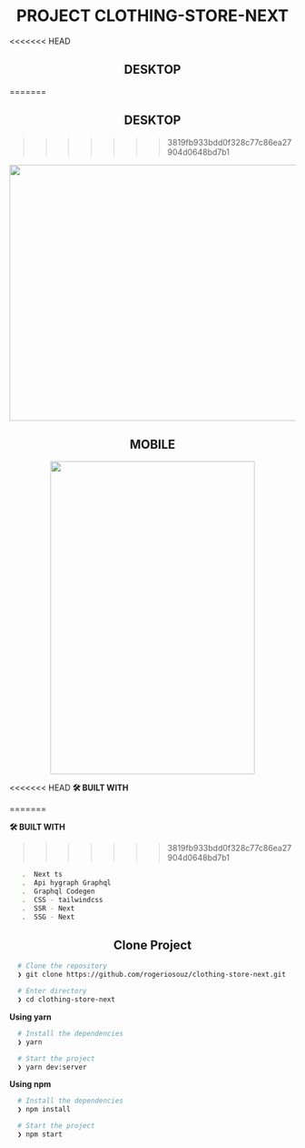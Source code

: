 <h1 align="center">PROJECT CLOTHING-STORE-NEXT</h1>
<<<<<<< HEAD

<h2 align="center">DESKTOP</h2>

=======


<h2 align="center">DESKTOP</h2>


>>>>>>> 3819fb933bdd0f328c77c86ea27904d0648bd7b1
<p align="center">
 <img width="800"  height="450" src="https://user-images.githubusercontent.com/76504596/183800143-b33bb517-74c6-4838-ae71-83fd7a154474.png"> 
</p>

<h2 align="center">MOBILE</h2>

<p align="center">
  <img width="360"  height="550" src="https://user-images.githubusercontent.com/76504596/183801691-1b0de0b0-adf9-4fd2-9c9c-66715b3fc007.png">
</p>

<<<<<<< HEAD
**🛠️ BUILT WITH**

=======


**🛠️ BUILT WITH**

>>>>>>> 3819fb933bdd0f328c77c86ea27904d0648bd7b1
```bash
   .  Next ts
   .  Api hygraph Graphql
   .  Graphql Codegen
   .  CSS - tailwindcss
   .  SSR - Next
   .  SSG - Next
```

<h2 align="center">Clone Project</h2>

```bash
  # Clone the repository
  ❯ git clone https://github.com/rogeriosouz/clothing-store-next.git

  # Enter directory
  ❯ cd clothing-store-next
```

**Using yarn**

```bash
  # Install the dependencies
  ❯ yarn

  # Start the project
  ❯ yarn dev:server
```

**Using npm**

```bash
  # Install the dependencies
  ❯ npm install

  # Start the project
  ❯ npm start
```
